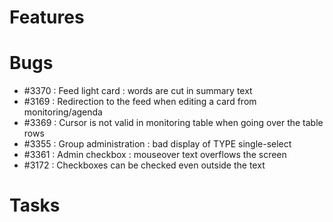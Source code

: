 # Features


# Bugs

 - #3370 : Feed light card : words are cut in summary text 
 - #3169 : Redirection to the feed when editing a card from monitoring/agenda
 - #3369 : Cursor is not valid in monitoring table when going over the table rows
 - #3355 : Group administration : bad display of TYPE single-select
 - #3361 : Admin checkbox : mouseover text overflows the screen
 - #3172 : Checkboxes can be checked even outside the text

# Tasks
